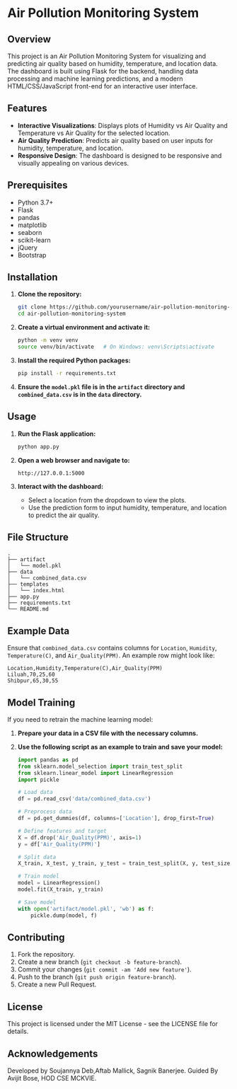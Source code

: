 # Air Pollution Monitoring System

## Overview

This project is an Air Pollution Monitoring System for visualizing and predicting air quality based on humidity, temperature, and location data. The dashboard is built using Flask for the backend, handling data processing and machine learning predictions, and a modern HTML/CSS/JavaScript front-end for an interactive user interface.

## Features

- **Interactive Visualizations**: Displays plots of Humidity vs Air Quality and Temperature vs Air Quality for the selected location.
- **Air Quality Prediction**: Predicts air quality based on user inputs for humidity, temperature, and location.
- **Responsive Design**: The dashboard is designed to be responsive and visually appealing on various devices.

## Prerequisites

- Python 3.7+
- Flask
- pandas
- matplotlib
- seaborn
- scikit-learn
- jQuery
- Bootstrap

## Installation

1. **Clone the repository:**

   ```bash
   git clone https://github.com/yourusername/air-pollution-monitoring-system.git
   cd air-pollution-monitoring-system
   ```

2. **Create a virtual environment and activate it:**

   ```bash
   python -m venv venv
   source venv/bin/activate   # On Windows: venv\Scripts\activate
   ```

3. **Install the required Python packages:**

   ```bash
   pip install -r requirements.txt
   ```

4. **Ensure the `model.pkl` file is in the `artifact` directory and `combined_data.csv` is in the `data` directory.**

## Usage

1. **Run the Flask application:**

   ```bash
   python app.py
   ```

2. **Open a web browser and navigate to:**

   ```
   http://127.0.0.1:5000
   ```

3. **Interact with the dashboard:**

   - Select a location from the dropdown to view the plots.
   - Use the prediction form to input humidity, temperature, and location to predict the air quality.

## File Structure

```
.
├── artifact
│   └── model.pkl
├── data
│   └── combined_data.csv
├── templates
│   └── index.html
├── app.py
├── requirements.txt
└── README.md
```

## Example Data

Ensure that `combined_data.csv` contains columns for `Location`, `Humidity`, `Temperature(C)`, and `Air_Quality(PPM)`. An example row might look like:

```
Location,Humidity,Temperature(C),Air_Quality(PPM)
Liluah,70,25,60
Shibpur,65,30,55
```

## Model Training

If you need to retrain the machine learning model:

1. **Prepare your data in a CSV file with the necessary columns.**
2. **Use the following script as an example to train and save your model:**

   ```python
   import pandas as pd
   from sklearn.model_selection import train_test_split
   from sklearn.linear_model import LinearRegression
   import pickle

   # Load data
   df = pd.read_csv('data/combined_data.csv')

   # Preprocess data
   df = pd.get_dummies(df, columns=['Location'], drop_first=True)

   # Define features and target
   X = df.drop('Air_Quality(PPM)', axis=1)
   y = df['Air_Quality(PPM)']

   # Split data
   X_train, X_test, y_train, y_test = train_test_split(X, y, test_size=0.2, random_state=42)

   # Train model
   model = LinearRegression()
   model.fit(X_train, y_train)

   # Save model
   with open('artifact/model.pkl', 'wb') as f:
       pickle.dump(model, f)
   ```

## Contributing

1. Fork the repository.
2. Create a new branch (`git checkout -b feature-branch`).
3. Commit your changes (`git commit -am 'Add new feature'`).
4. Push to the branch (`git push origin feature-branch`).
5. Create a new Pull Request.

## License

This project is licensed under the MIT License - see the LICENSE file for details.

## Acknowledgements

Developed by Soujannya Deb,Aftab Mallick, Sagnik Banerjee.
Guided By Avijit Bose, HOD CSE MCKVIE.


